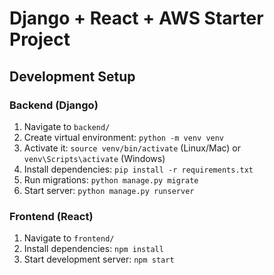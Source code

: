 # Django + React + AWS Starter Project

## Development Setup

### Backend (Django)
1. Navigate to `backend/`
2. Create virtual environment: `python -m venv venv`
3. Activate it: `source venv/bin/activate` (Linux/Mac) or `venv\Scripts\activate` (Windows)
4. Install dependencies: `pip install -r requirements.txt`
5. Run migrations: `python manage.py migrate`
6. Start server: `python manage.py runserver`

### Frontend (React)
1. Navigate to `frontend/`
2. Install dependencies: `npm install`
3. Start development server: `npm start`
